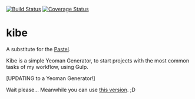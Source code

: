 [![Build Status](https://travis-ci.org/woliveiras/kibe.svg)](https://travis-ci.org/woliveiras/kibe) 
[![Coverage Status](https://coveralls.io/repos/woliveiras/kibe/badge.svg?branch=master&service=github)](https://coveralls.io/github/woliveiras/kibe?branch=master)

# kibe

A substitute for the [Pastel](https://github.com/woliveiras/pastel).

Kibe is a simple Yeoman Generator, to start projects with the most common tasks of my workflow, using Gulp.

[UPDATING to a Yeoman Generator!]

Wait please... Meanwhile you can use [this version](https://github.com/cvalentefilho/kibe). ;D
